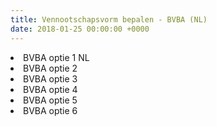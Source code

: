 ```yaml
---
title: Vennootschapsvorm bepalen - BVBA (NL)
date: 2018-01-25 00:00:00 +0000
---
```


<li>BVBA optie 1 NL</li>
<li>BVBA optie 2</li>
<li>BVBA optie 3</li>
<li>BVBA optie 4</li>
<li>BVBA optie 5</li>
<li>BVBA optie 6</li>
